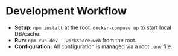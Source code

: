 # Development Workflow

*   **Setup:** `npm install` at the root. `docker-compose up` to start local DB/cache.
*   **Run:** `npm run dev --workspace=web` from the root.
*   **Configuration:** All configuration is managed via a root `.env` file.
